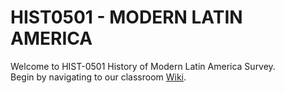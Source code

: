 # HIST0501 - MODERN LATIN AMERICA
Welcome to HIST-0501 History of Modern Latin America Survey.  
Begin by navigating to our classroom [Wiki](https://github.com/drherr/HIST0501-MODERNLATINAMERICA/wiki).
